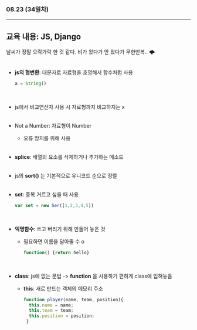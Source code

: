 ###  08.23 (34일차)
---
교육 내용: JS, Django
---
날씨가 정말 오락가락 한 것 같다. 비가 왔다가 안 왔다가 무한반복.. 🌩
<br><br>

- **js의 형변환**: 대문자로 자료형을 호명해서 함수처럼 사용
  ```js
  a = String()
  ```
<br>

- js에서 비교연산자 사용 시 자료형까지 비교하지는 x
<br><br>

- Not a Number: 자료형이 Number
  - 오류 방지를 위해 사용
<br><br>

- **splice**: 배열의 요소를 삭제하거나 추가하는 메소드
<br><br>

- js의 **sort()** 는 기본적으로 유니코드 순으로 정렬
<br><br>

- **set**: 중복 거르고 싶을 때 사용
  ```js
  var set = new Ser([1,2,3,4,5])
  ```
<br>

- **익명함수**: 쓰고 버리기 위해 만들어 놓은 것
  - 필요하면 이름을 달아줄 수 o
    ```js
    function() {return hello}
    ```
    <br>

- **class**: js에 없는 문법 -> **function** 을 사용하기 편하게 class에 입혀놓음 
  - **this**: 새로 만드는 객체의 메모리 주소
    ```js
    function player(name, team, position){
      this.name = name;
      this.team = team;
      this.position = position;
     }
    ```
    
